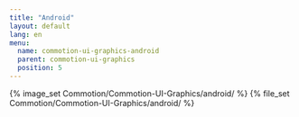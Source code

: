 ```yaml
---
title: "Android"
layout: default
lang: en
menu:
  name: commotion-ui-graphics-android
  parent: commotion-ui-graphics
  position: 5
---
```

{% image_set Commotion/Commotion-UI-Graphics/android/ %}
{% file_set Commotion/Commotion-UI-Graphics/android/ %}
